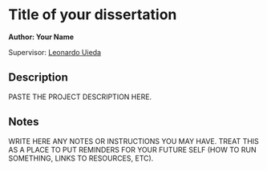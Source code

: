 # Title of your dissertation

**Author: Your Name**

Supervisor: [Leonardo Uieda](https://www.leouieda.com)

## Description

PASTE THE PROJECT DESCRIPTION HERE.

## Notes

WRITE HERE ANY NOTES OR INSTRUCTIONS YOU MAY HAVE.
TREAT THIS AS A PLACE TO PUT REMINDERS FOR YOUR FUTURE
SELF (HOW TO RUN SOMETHING, LINKS TO RESOURCES, ETC).
